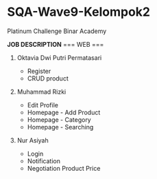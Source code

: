 # SQA-Wave9-Kelompok2
Platinum Challenge Binar Academy

**JOB DESCRIPTION** 
=== WEB ===
1. Oktavia Dwi Putri Permatasari 
	- Register
	- CRUD product
	
2. Muhammad Rizki
	- Edit Profile
	- Homepage - Add Product
	- Homepage - Category
	- Homepage - Searching
	
3. Nur Asiyah
   	- Login
	- Notification
	- Negotiation Product Price
